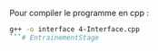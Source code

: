 Pour compiler le programme en cpp : 
```bash
g++ -o interface 4-Interface.cpp
```# EntrainementStage

